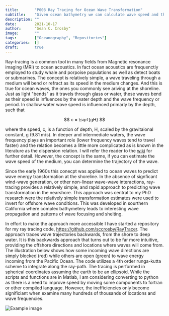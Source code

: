 ```yaml
---
title:       "P003 Ray Tracing for Ocean Wave Transformation"
subtitle:    "Given ocean bathymetry we can calculate wave speed and then rapidly estimate ocean wave transformation"
description: ""
date:        2021-10-17
author:      "Sean C. Crosby"
image:       ""
tags:        ["Oceanography", "Repositories"]
categories:  []
draft:       true
---
```


<script type="text/javascript"
  src="https://cdn.mathjax.org/mathjax/latest/MathJax.js?config=TeX-AMS-MML_HTMLorMML">
</script>

Ray-tracing is a common tool in many fields from Magnetic resonance imaging (MRI) to ocean acoustics. In fact ocean acoustics are frequenctly employed to study whale and porpoise populations as well as detect boats or submarines. The concept is relatively simple, a wave traveling through a medium will bend or refract as its speed in the medium changes. And this is true for ocean waves, the ones you commonly see ariving at the shoreline. Just as light "bends" as it travels through glass or water, these waves bend as their speed is influences by the water depth and the wave frequency or period. In shallow water wave speed is influenced primarly by the depth, such that

$$ c = \sqrt{gH} $$

where the speed, c, is a function of depth, H, scaled by the gravitaional constant, g (9.81 m/s). In deeper and intermediate waters, the wave frequency plays an important role (lower frequency waves tend to travel faster) and the relation becomes a little more complicated as is known in the literature as the dispersion relation. I will refer the reader to the [wiki](https://en.wikipedia.org/wiki/Dispersion_(water_waves)) for further detail. However, the concept is the same, if you can estimate the wave speed of the medium, you can determine the trajectory of the wave.

Since the early 1960s this conecpt was applied to ocean waves to predict wave energy transformation at the shoreline. In the absence of signficant wind-wave generation, or other non-linear wave-wave interactions, ray-tracing provides a relatively simple, and rapid approach to predicting wave transformation in the nearshore. This approach was central to my PhD research were the relatively simple transformation estimates were used to invert for offshore wave conditions. This was developed in sourthern California where complex bathymetery leads to interesting wave propagation and patterns of wave focusing and shelting. 

In effort to make the approach more accessible I have started a repository for my ray tracing code, https://github.com/sccrosby/RayTracer. The approach traces wave trajectories backwards, from the shore to deep water. It is this backwards approach that turns out to be far more intuitive, providing the offshore directions and locations where waves will come from. The illustration below shows how some incoming wave directions are simply blocked (red) while others are open (green) to wave energy incoming from the Pacific Ocean. The code utilizes a 4th order runga-kutta scheme to integrate along the ray-path. The tracing is performed in spherical coordinates assuming the earth to be an ellipsoid. While the scripts and functions are in Matlab, I am considering converting to python as there is a need to improve speed by moving some components to fortran or other compiled language. However, the inefficiencies only become significiant when examine many hundreds of thousands of locations and wave frequencies. 


![Example image](/img/ray_tracing.gif)
